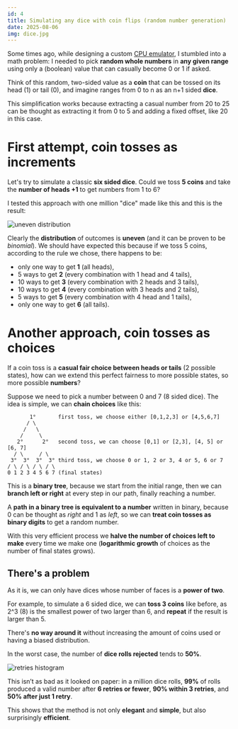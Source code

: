 ```yaml
---
id: 4
title: Simulating any dice with coin flips (random number generation)
date: 2025-08-06
img: dice.jpg
---
```

Some times ago, while designing a custom [CPU emulator](https://github.com/RubenSab/Zedecim-ISA-emulator), I stumbled into a math problem: I needed to pick **random whole numbers** in **any given range** using only a (boolean) value that can casually become 0 or 1 if asked.

Think of this random, two-sided value as a **coin** that can be tossed on its head (1) or tail (0), and imagine ranges from 0 to n as an n+1 sided **dice**.

This simplification works because extracting a casual number from 20 to 25 can be thought as extracting it from 0 to 5 and adding a fixed offset, like 20 in this case.

# First attempt, coin tosses as increments

Let's try to simulate a classic **six sided dice**. Could we toss **5 coins** and take the **number of heads +1** to get numbers from 1 to 6?

I tested this approach with one million "dice" made like this and this is the result:

![uneven distribution](4_imgs/sum_histogram.png)

Clearly the **distribution** of outcomes is **uneven** (and it can be proven to be *binomial*).
We should have expected this because if we toss 5 coins, according to the rule we chose, there happens to be:

- only one way to get **1** (all heads),
- 5 ways to get **2** (every combination with 1 head and 4 tails),
- 10 ways to get **3** (every combination with 2 heads and 3 tails),
- 10 ways to get **4** (every combination with 3 heads and 2 tails),
- 5 ways to get **5** (every combination with 4 head and 1 tails),
- only one way to get **6** (all tails).

# Another approach, coin tosses as choices

If a coin toss is a **casual fair choice between heads or tails** (2 possible states), how can we extend this perfect fairness to more possible states, so more possible **numbers**?

Suppose we need to pick a number between 0 and 7 (8 sided dice).
The idea is simple, we can **chain choices** like this:

```
       1°       first toss, we choose either [0,1,2,3] or [4,5,6,7] 
      / \
     /   \
    /     \
   2°      2°   second toss, we can choose [0,1] or [2,3], [4, 5] or [6, 7]  
  / \     / \
 3°  3°  3°  3° third toss, we choose 0 or 1, 2 or 3, 4 or 5, 6 or 7
/ \ / \ / \ / \
0 1 2 3 4 5 6 7 (final states)
```

This is a **binary tree**, because we start from the initial range, then we can **branch left or right** at every step in our path, finally reaching a number.

A **path in a binary tree is equivalent to a number** written in binary, because 0 can be thought as *right* and 1 as *left*, so we can **treat coin tosses as binary digits** to get a random number.

With this very efficient process we **halve the number of choices left to make** every time we make one (**logarithmic growth** of choices as the number of final states grows).

## There's a problem

As it is, we can only have dices whose number of faces is a **power of two**.

For example, to simulate a 6 sided dice, we can **toss 3 coins** like before, as 2^3 (8) is the smallest power of two larger than 6, and **repeat** if the result is larger than 5.

There's **no way around it** without increasing the amount of coins used or having a biased distribution.

In the worst case, the number of **dice rolls rejected** tends to **50%**.

![retries histogram](4_imgs/retries_histogram.png)

This isn’t as bad as it looked on paper: in a million dice rolls, **99%** of rolls produced a valid number after **6 retries or fewer**, **90% within 3 retries**, and **50% after just 1 retry**.

This shows that the method is not only **elegant** and **simple**, but also surprisingly **efficient**.